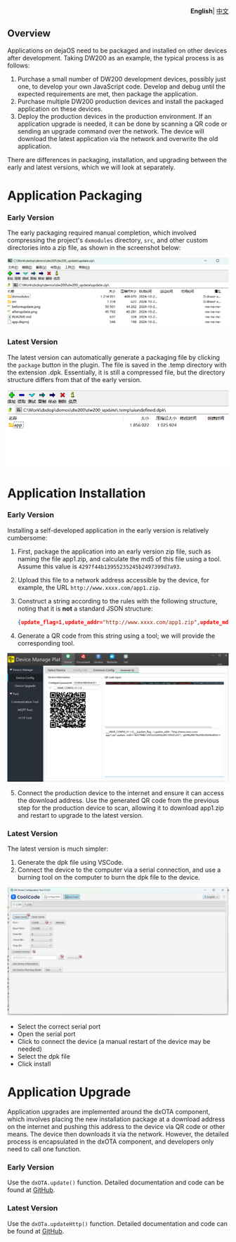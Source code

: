 <p align="right">
    <b>English</b>| <a href="./app_CN.md">中文</a>
</p>

## Overview

Applications on dejaOS need to be packaged and installed on other devices after development. Taking DW200 as an example, the typical process is as follows:

1. Purchase a small number of DW200 development devices, possibly just one, to develop your own JavaScript code. Develop and debug until the expected requirements are met, then package the application.
2. Purchase multiple DW200 production devices and install the packaged application on these devices.
3. Deploy the production devices in the production environment. If an application upgrade is needed, it can be done by scanning a QR code or sending an upgrade command over the network. The device will download the latest application via the network and overwrite the old application.

There are differences in packaging, installation, and upgrading between the early and latest versions, which we will look at separately.

# Application Packaging

### Early Version

The early packaging required manual completion, which involved compressing the project's `dxmodules` directory, `src`, and other custom directories into a zip file, as shown in the screenshot below:

![alt text](image/app_zip1.png)

### Latest Version

The latest version can automatically generate a packaging file by clicking the `package` button in the plugin. The file is saved in the .temp directory with the extension .dpk. Essentially, it is still a compressed file, but the directory structure differs from that of the early version.

![alt text](image/app_zip2.png)

# Application Installation

### Early Version

Installing a self-developed application in the early version is relatively cumbersome:

1. First, package the application into an early version zip file, such as naming the file app1.zip, and calculate the md5 of this file using a tool. Assume this value is `4297f44b13955235245b2497399d7a93`.
2. Upload this file to a network address accessible by the device, for example, the URL `http://www.xxxx.com/app1.zip`.
3. Construct a string according to the rules with the following structure, noting that it is **not** a standard JSON structure:

    ``` json
    {update_flag=1,update_addr="http://www.xxxx.com/app1.zip",update_md5="4297f44b13955235245b2497399d7a93"}
    ```

4. Generate a QR code from this string using a tool; we will provide the corresponding tool.

![alt text](image/app_install1.png)

5. Connect the production device to the internet and ensure it can access the download address. Use the generated QR code from the previous step for the production device to scan, allowing it to download app1.zip and restart to upgrade to the latest version.

### Latest Version

The latest version is much simpler:

1. Generate the dpk file using VSCode.
2. Connect the device to the computer via a serial connection, and use a burning tool on the computer to burn the dpk file to the device.

![alt text](image/app_install2.png)

 - Select the correct serial port
 - Open the serial port
 - Click to connect the device (a manual restart of the device may be needed)
 - Select the dpk file
 - Click install

# Application Upgrade

Application upgrades are implemented around the dxOTA component, which involves placing the new installation package at a download address on the internet and pushing this address to the device via QR code or other means. The device then downloads it via the network. However, the detailed process is encapsulated in the dxOTA component, and developers only need to call one function.

### Early Version

Use the `dxOTA.update()` function. Detailed documentation and code can be found at [GitHub](https://github.com/duoxianwulian/DejaOS/tree/main/demos/dw200/dw200_update).

### Latest Version

Use the `dxOTa.updateHttp()` function. Detailed documentation and code can be found at [GitHub](https://github.com/duoxianwulian/DejaOS/tree/main/demos/dw200/dw200_update_new).
